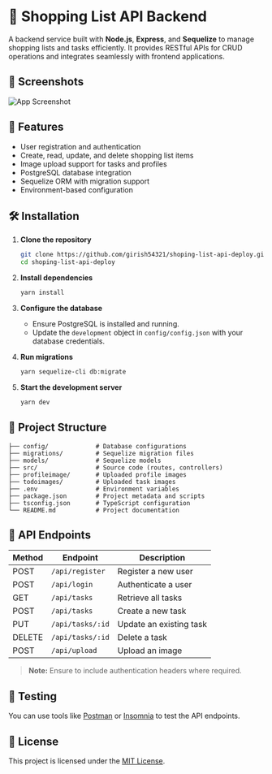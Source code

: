 # 🛒 Shopping List API Backend

A backend service built with **Node.js**, **Express**, and **Sequelize** to manage shopping lists and tasks efficiently. It provides RESTful APIs for CRUD operations and integrates seamlessly with frontend applications.

## 📸 Screenshots

![App Screenshot](./assets/screenshot.png) <!-- Replace with actual screenshot path -->

## 🚀 Features

- User registration and authentication
- Create, read, update, and delete shopping list items
- Image upload support for tasks and profiles
- PostgreSQL database integration
- Sequelize ORM with migration support
- Environment-based configuration

## 🛠️ Installation

1. **Clone the repository**

   ```bash
   git clone https://github.com/girish54321/shoping-list-api-deploy.git
   cd shoping-list-api-deploy
   ```

2. **Install dependencies**

   ```bash
   yarn install
   ```

3. **Configure the database**

   - Ensure PostgreSQL is installed and running.
   - Update the `development` object in `config/config.json` with your database credentials.

4. **Run migrations**

   ```bash
   yarn sequelize-cli db:migrate
   ```

5. **Start the development server**

   ```bash
   yarn dev
   ```

## 📂 Project Structure

```
├── config/             # Database configurations
├── migrations/         # Sequelize migration files
├── models/             # Sequelize models
├── src/                # Source code (routes, controllers)
├── profileimage/       # Uploaded profile images
├── todoimages/         # Uploaded task images
├── .env                # Environment variables
├── package.json        # Project metadata and scripts
├── tsconfig.json       # TypeScript configuration
└── README.md           # Project documentation
```

## 📡 API Endpoints

| Method | Endpoint            | Description                  |
|--------|---------------------|------------------------------|
| POST   | `/api/register`     | Register a new user          |
| POST   | `/api/login`        | Authenticate a user          |
| GET    | `/api/tasks`        | Retrieve all tasks           |
| POST   | `/api/tasks`        | Create a new task            |
| PUT    | `/api/tasks/:id`    | Update an existing task      |
| DELETE | `/api/tasks/:id`    | Delete a task                |
| POST   | `/api/upload`       | Upload an image              |

> **Note:** Ensure to include authentication headers where required.

## 🧪 Testing

You can use tools like [Postman](https://www.postman.com/) or [Insomnia](https://insomnia.rest/) to test the API endpoints.

## 📄 License

This project is licensed under the [MIT License](./LICENSE).
 
